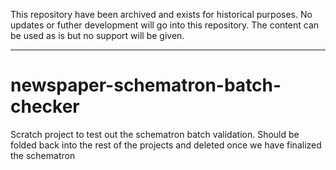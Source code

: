 This repository have been archived and exists for historical purposes. 
No updates or futher development will go into this repository. The content can be used as is but no support will be given. 

---

newspaper-schematron-batch-checker
==================================

Scratch project to test out the schematron batch validation. Should be folded back into the rest of the projects and
deleted once we have finalized the schematron
